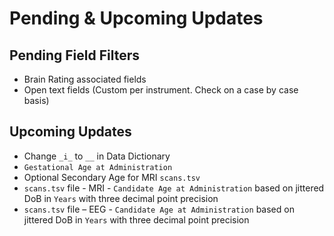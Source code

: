 # Pending & Upcoming Updates

## Pending Field Filters

* Brain Rating associated fields  
* Open text fields (Custom per instrument. Check on a case by case basis)  

## Upcoming Updates

* Change `_i_` to `__` in Data Dictionary  
* `Gestational Age at Administration`  
* Optional Secondary Age for MRI `scans.tsv`  
* `scans.tsv` file - MRI -  `Candidate Age at Administration` based on jittered DoB in `Years` with three decimal point precision   
* `scans.tsv` file – EEG - `Candidate Age at Administration` based on jittered DoB in `Years` with three decimal point precision   